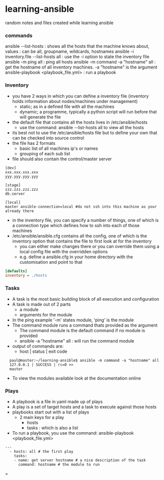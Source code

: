 # learning-ansible
random notes and files created while learning ansible

### commands
ansible --list-hosts <GROUP>                          : shows all the hosts that the machine knows about, values
                                                  : can be all, groupname, wildcards, hostnames
ansible -i inventory.file --list-hosts all        : use the -i option to state the inventory file
ansible -m ping all                               : ping all hosts
ansible -m command -a "hostname" all              : get the hostname of all inventory machines. -a "hostname" is the argument
ansible-playbook <playbook_file.yml>              : run a playbook

### Inventory
- you have 2 ways in which you can define a inventory file (inventory holds information about nodes/machines under management)
  - static; as in a defined file with all the machines
  - dynamic; a programme, typically a python script will run before that will generate the file
- the default file that contains all the hosts lives in /etc/ansible/hosts
  - use the command: ansible --list-hosts all to view all the hosts
- its best not to use the /etc/ansible/hosts file but to define your own that can be checked into source control
- the file has 2 formats
  - basic list of all machines ip's or names
  - grouping of each sub list
- file should also contain the control/master server
```
[dev]
xxx.xxx.xxx.xxx
yyy.yyy.yyy.yyy

[stage]
zzz.zzz.zzz.zzz
db.server

[local]
master ansible-connection=local #do not ssh into this machine as your already there
```
- in the inventory file, you can specify a number of things, one of which is a connection type which defines how to ssh into each of those machines
- /etc/ansible/ansible.cfg contains all the config, one of which is the inventory option that contains the file to first look at for the inventory
  - you can either make changes there or you can override them using a local config file with the overridden options
  - e.g. define a ansible.cfg in your home directory with the customisation and point to that

```ansible.cfg in local directory
[defaults]
inventory = ./hosts
```

### Tasks
- A task is the most basic building block of all execution and configuration
- A task is made out of 2 parts
  - a module
  - arguments for the module
- In the ping example '-m' states module, 'ping' is the module
- The command module runs a command thats provided as the argument
  - The command module is the default command if no module is provided
  - ansible -a "hostname" all : will run the command module
- output of commands are:
  - host | status | exit code

```
  paul@master:~/learning-ansible$ ansible -m command -a "hostname" all
  127.0.0.1 | SUCCESS | rc=0 >>
  master
```
- To view the modules available look at the documentation online

### Plays
- A playbook is a file in yaml made up of plays
- A play is a set of target hosts and a task to execute against those hosts
- playbooks start out with a list of plays
  - 2 main keys for a play
    - hosts
    - tasks : which is also a list
- To run a playbook, you use the command: ansible-playbook <playbook_file.yml>
```
---
  - hosts: all # the first play
    tasks:
    - name: get server hostname # a nice description of the task
      command: hostname # the module to run
```


















 =
